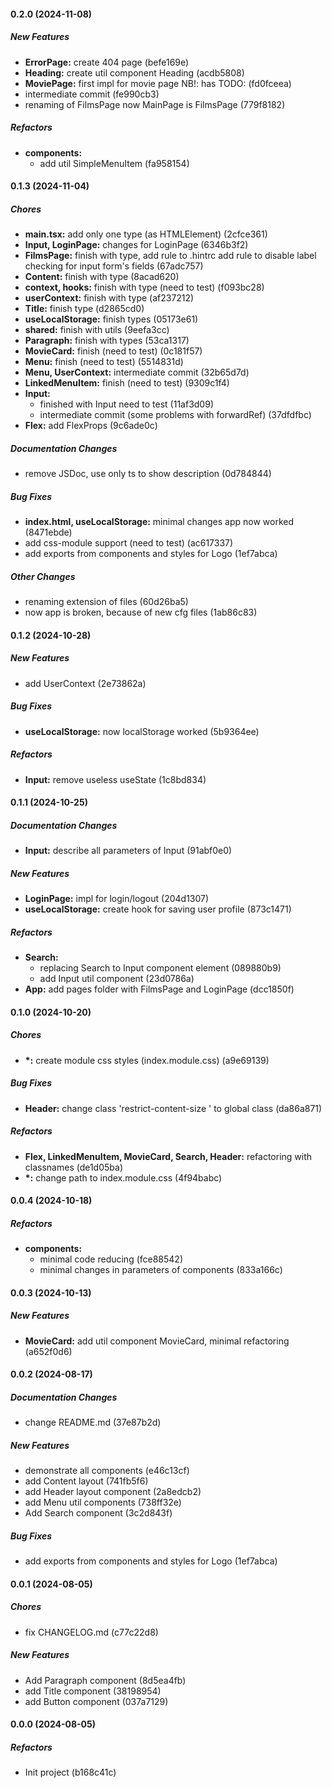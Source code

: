 #### 0.2.0 (2024-11-08)

##### New Features

- **ErrorPage:** create 404 page (befe169e)
- **Heading:** create util component Heading (acdb5808)
- **MoviePage:** first impl for movie page NB!: has TODO: (fd0fceea)
- intermediate commit (fe990cb3)
- renaming of FilmsPage now MainPage is FilmsPage (779f8182)

##### Refactors

- **components:**
  - add util SimpleMenuItem (fa958154)

#### 0.1.3 (2024-11-04)

##### Chores

- **main.tsx:** add only one type (as HTMLElement) (2cfce361)
- **Input, LoginPage:** changes for LoginPage (6346b3f2)
- **FilmsPage:** finish with type, add rule to .hintrc add rule to disable label checking for input form's fields (67adc757)
- **Content:** finish with type (8acad620)
- **context, hooks:** finish with type (need to test) (f093bc28)
- **userContext:** finish with type (af237212)
- **Title:** finish type (d2865cd0)
- **useLocalStorage:** finish types (05173e61)
- **shared:** finish with utils (9eefa3cc)
- **Paragraph:** finish with types (53ca1317)
- **MovieCard:** finish (need to test) (0c181f57)
- **Menu:** finish (need to test) (5514831d)
- **Menu, UserContext:** intermediate commit (32b65d7d)
- **LinkedMenuItem:** finish (need to test) (9309c1f4)
- **Input:**
  - finished with Input need to test (11af3d09)
  - intermediate commit (some problems with forwardRef) (37dfdfbc)
- **Flex:** add FlexProps (9c6ade0c)

##### Documentation Changes

- remove JSDoc, use only ts to show description (0d784844)

##### Bug Fixes

- **index.html, useLocalStorage:** minimal changes app now worked (8471ebde)
- add css-module support (need to test) (ac617337)
- add exports from components and styles for Logo (1ef7abca)

##### Other Changes

- renaming extension of files (60d26ba5)
- now app is broken, because of new cfg files (1ab86c83)

#### 0.1.2 (2024-10-28)

##### New Features

- add UserContext (2e73862a)

##### Bug Fixes

- **useLocalStorage:** now localStorage worked (5b9364ee)

##### Refactors

- **Input:** remove useless useState (1c8bd834)

#### 0.1.1 (2024-10-25)

##### Documentation Changes

- **Input:** describe all parameters of Input (91abf0e0)

##### New Features

- **LoginPage:** impl for login/logout (204d1307)
- **useLocalStorage:** create hook for saving user profile (873c1471)

##### Refactors

- **Search:**
  - replacing Search to Input component element (089880b9)
  - add Input util component (23d0786a)
- **App:** add pages folder with FilmsPage and LoginPage (dcc1850f)

#### 0.1.0 (2024-10-20)

##### Chores

- **\*:** create module css styles (index.module.css) (a9e69139)

##### Bug Fixes

- **Header:** change class 'restrict-content-size ' to global class (da86a871)

##### Refactors

- **Flex, LinkedMenuItem, MovieCard, Search, Header:** refactoring with classnames (de1d05ba)
- **\*:** change path to index.module.css (4f94babc)

#### 0.0.4 (2024-10-18)

##### Refactors

- **components:**
  - minimal code reducing (fce88542)
  - minimal changes in parameters of components (833a166c)

#### 0.0.3 (2024-10-13)

##### New Features

- **MovieCard:** add util component MovieCard, minimal refactoring (a652f0d6)

#### 0.0.2 (2024-08-17)

##### Documentation Changes

- change README.md (37e87b2d)

##### New Features

- demonstrate all components (e46c13cf)
- add Content layout (741fb5f6)
- add Header layout component (2a8edcb2)
- add Menu util components (738ff32e)
- Add Search component (3c2d843f)

##### Bug Fixes

- add exports from components and styles for Logo (1ef7abca)

#### 0.0.1 (2024-08-05)

##### Chores

- fix CHANGELOG.md (c77c22d8)

##### New Features

- Add Paragraph component (8d5ea4fb)
- add Title component (38198954)
- add Button component (037a7129)

#### 0.0.0 (2024-08-05)

##### Refactors

- Init project (b168c41c)
